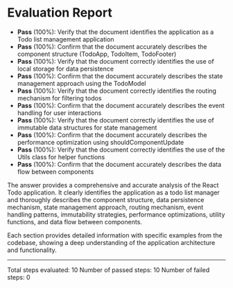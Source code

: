 # Evaluation Report

- **Pass** (100%): Verify that the document identifies the application as a Todo list management application
- **Pass** (100%): Confirm that the document accurately describes the component structure (TodoApp, TodoItem, TodoFooter)
- **Pass** (100%): Verify that the document correctly identifies the use of local storage for data persistence
- **Pass** (100%): Confirm that the document accurately describes the state management approach using the TodoModel
- **Pass** (100%): Verify that the document correctly identifies the routing mechanism for filtering todos
- **Pass** (100%): Confirm that the document accurately describes the event handling for user interactions
- **Pass** (100%): Verify that the document correctly identifies the use of immutable data structures for state management
- **Pass** (100%): Confirm that the document accurately describes the performance optimization using shouldComponentUpdate
- **Pass** (100%): Verify that the document correctly identifies the use of the Utils class for helper functions
- **Pass** (100%): Confirm that the document accurately describes the data flow between components

The answer provides a comprehensive and accurate analysis of the React Todo application. It clearly identifies the application as a todo list manager and thoroughly describes the component structure, data persistence mechanism, state management approach, routing mechanism, event handling patterns, immutability strategies, performance optimizations, utility functions, and data flow between components.

Each section provides detailed information with specific examples from the codebase, showing a deep understanding of the application architecture and functionality.

---

Total steps evaluated: 10
Number of passed steps: 10
Number of failed steps: 0